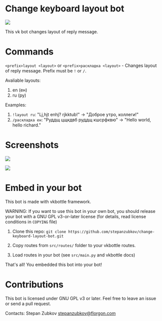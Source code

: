 # Change keyboard layout bot

![](https://www.gnu.org/graphics/gplv3-127x51.png)

This vk bot changes layout of reply message.

# Commands

`<prefix>layout <layout>` or `<prefix>раскладка <layout>` - Changes layout of reply message. Prefix must be `!` or `/`.

Avaliable layouts:
1. en (ен)
2. ru (ру)


Examples:
1. `!layout ru`: "Lj,hjt enhj? rjkktub!" -> "Доброе утро, коллеги!"
2. `/раскладка ен`: "Руддщ цщкдвб руддщ кшсрфквю" -> "Hello world, hello richard."

# Screenshots

![](https://i.postimg.cc/BbvWLG1N/Screenshot-20230528-223658.png)

![](https://i.postimg.cc/WtRDpSdN/Screenshot-20230528-223421.png)

# Embed in your bot

This bot is made with vkbottle framework.

WARNING: If you want to use this bot in your own bot, you should release your bot with a GNU GPL v3-or-later license (for details, read license conditions in `COPYING` file)

1. Clone this repo:
`git clone https://github.com/stepanzubkov/change-keyboard-layout-bot.git`

2. Copy routes from `src/routes/` folder to your vkbottle routes.
3. Load routes in your bot (see `src/main.py` and vkbottle docs)

That's all! You embedded this bot into your bot!

# Contributions

This bot is licensed under GNU GPL v3 or later. Feel free to leave an issue or send a pull request.

Contacts: Stepan Zubkov <stepanzubkov@florgon.com>

